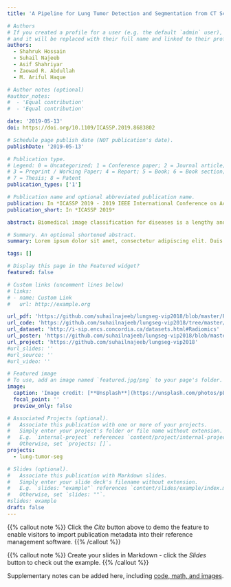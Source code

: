 ```yaml
---
title: 'A Pipeline for Lung Tumor Detection and Segmentation from CT Scans Using Dilated Convolutional Neural Networks'

# Authors
# If you created a profile for a user (e.g. the default `admin` user), write the username (folder name) here
# and it will be replaced with their full name and linked to their profile.
authors:
  - Shahruk Hossain
  - Suhail Najeeb
  - Asif Shahriyar
  - Zaowad R. Abdullah
  - M. Ariful Haque

# Author notes (optional)
#author_notes:
#  - 'Equal contribution'
#  - 'Equal contribution'

date: '2019-05-13'
doi: https://doi.org/10.1109/ICASSP.2019.8683802

# Schedule page publish date (NOT publication's date).
publishDate: '2019-05-13'

# Publication type.
# Legend: 0 = Uncategorized; 1 = Conference paper; 2 = Journal article;
# 3 = Preprint / Working Paper; 4 = Report; 5 = Book; 6 = Book section;
# 7 = Thesis; 8 = Patent
publication_types: ['1']

# Publication name and optional abbreviated publication name.
publication: In *ICASSP 2019 - 2019 IEEE International Conference on Acoustics, Speech and Signal Processing (ICASSP)*
publication_short: In *ICASSP 2019*

abstract: Biomedical image classification for diseases is a lengthy and manual process. However, recent progress in computer vision has enabled detection and classification of medical images using machine intelligence a more feasible solution. We explore the possibility of automated detection and classification of retinal abnormlaities from retinal OCT scan images of ptients. We develop an algorithm to detect the region of interest from a retinal OCT scan and use a computationally inexpensive signle layer convolutional neural network structure for the classification process. Our model is trained on an open sourece retinal OCT dataset containing 83,484 images of various tunnel disease patients and provides a feasible classification accuracy.

# Summary. An optional shortened abstract.
summary: Lorem ipsum dolor sit amet, consectetur adipiscing elit. Duis posuere tellus ac convallis placerat. Proin tincidunt magna sed ex sollicitudin condimentum.

tags: []

# Display this page in the Featured widget?
featured: false

# Custom links (uncomment lines below)
# links:
# - name: Custom Link
#   url: http://example.org

url_pdf: 'https://github.com/suhailnajeeb/lungseg-vip2018/blob/master/Paper/ICCASP%202019%20Paper.pdf'
url_code: 'https://github.com/suhailnajeeb/lungseg-vip2018/tree/master/Code'
url_dataset: 'http://i-sip.encs.concordia.ca/datasets.html#Radiomics'
url_poster: 'https://github.com/suhailnajeeb/lungseg-vip2018/blob/master/Poster/Markovians-ICASSP2019-Poster.pdf'
url_project: 'https://github.com/suhailnajeeb/lungseg-vip2018'
#url_slides: ''
#url_source: ''
#url_video: ''

# Featured image
# To use, add an image named `featured.jpg/png` to your page's folder.
image:
  caption: 'Image credit: [**Unsplash**](https://unsplash.com/photos/pLCdAaMFLTE)'
  focal_point: ''
  preview_only: false

# Associated Projects (optional).
#   Associate this publication with one or more of your projects.
#   Simply enter your project's folder or file name without extension.
#   E.g. `internal-project` references `content/project/internal-project/index.md`.
#   Otherwise, set `projects: []`.
projects:
  - lung-tumor-seg

# Slides (optional).
#   Associate this publication with Markdown slides.
#   Simply enter your slide deck's filename without extension.
#   E.g. `slides: "example"` references `content/slides/example/index.md`.
#   Otherwise, set `slides: ""`.
#slides: example
draft: false
---
```


{{% callout note %}}
Click the _Cite_ button above to demo the feature to enable visitors to import publication metadata into their reference management software.
{{% /callout %}}

{{% callout note %}}
Create your slides in Markdown - click the _Slides_ button to check out the example.
{{% /callout %}}

Supplementary notes can be added here, including [code, math, and images](https://wowchemy.com/docs/writing-markdown-latex/).
